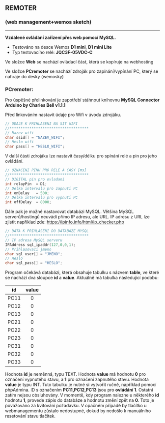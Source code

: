 ## REMOTER 
### (web management+wemos sketch)
-------

**Vzdálené ovládání zařízení přes web pomocí MySQL.**

- Testováno na desce Wemos **D1 mini**, **D1 mini Lite**
- Typ testovacího relé: **JQC3F-05VDC-C**


Ve složce **Web** se nachází ovládací část, která se kopíruje na webhosting

Ve složce **PCremoter** se nachází zdroják pro zapínání/vypínání PC, který se nahraje do desky (wemosky)



### PCremoter:

Pro úspěšné přelinkování je zapotřebí stáhnout knihovnu **MySQL Connector Arduino by Charles Bell v1.1.1**

Před linkováním nastavit údaje pro Wifi v úvodu zdrojáku.

```C++
// UDAJE K PRIHLASENI NA SIT WIFI
//************************************
// Nazev wifi
char ssid[] = "NAZEV_WIFI";
// Heslo wifi
char pass[] = "HESLO_WIFI";
```

V další části zdrojáku lze nastavit časy/délku pro spínání relé a pin pro jeho ovládání.

```C++
// OZNACENI PINU PRO RELE A CASY [ms]
//************************************
// DIGITAL pin pro ovladani
int relayPin  = D1;
// Delka intervalu pro zapnuti PC
int onDelay   = 500;
// Delka intervalu pro vypnuti PC
int offDelay  = 8000;
```

Dále pak je možné nastavovat databázi MySQL. Většina MySQL serverů/hostingů neuvádí přímo IP adresu, ale URL. IP adresu z URL lze zjistit například zde: https://ipinfo.info/html/ip_checker.php

```C++
// DATA K PRIHLASENI DO DATABAZE MYSQL
//************************************
// IP adresa MySQL serveru
IPAddress sql_ipaddr(127,0,0,1);
// Prihlasovaci jmeno
char sql_user[] = "JMENO";
// Heslo
char sql_pass[] = "HESLO";
```

Program očekává databázi, která obsahuje tabulku s názvem **table**, ve které se nachází dva sloupce **id** a **value**. Aktuálně má tabulka následující podobu:

|   id   |  value  |
| :---:  |  :---:  |
| PC11   |    0    |
| PC12   |    0    |
| PC13   |    0    |
| PC21   |    0    |
| PC22   |    0    |
| PC23   |    0    |
| PC31   |    0    |
| PC32   |    0    |
| PC33   |    0    |

Hodnota **id** je neměnná, typu TEXT. Hodnota **value** má hodnotu **0** pro označení vypnutého stavu, a **1** pro označení zapnutého stavu. Hodnota **value** je typu INT. Tuto tabulku je nutné si vytvořit ručně, například pomocí phpAdmina.
ID s označením **PC11,PC12,PC13** jsou pro **ovládání 1**. Ostatní zatím nejsou obsluhovány. V momentě, kdy program nalezne u některého **id** hodnotu **1**, provede zápis do databáze a hodnotu změní zpět na **0**. Toto je považováno za kvitování požadavku. V opačném případě by tlačítko u webmanagementu zůstalo nedostupné, dokud by nedošlo k manuálního resetování stavu tlačítek.
